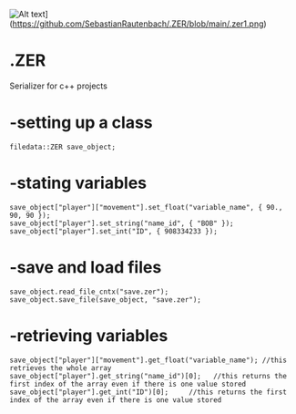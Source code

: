 
![Alt text](relative/path/to/image.png)](https://github.com/SebastianRautenbach/.ZER/blob/main/.zer1.png)

# .ZER
Serializer for c++ projects 

# -setting up a class
    filedata::ZER save_object;


# -stating variables
	save_object["player"]["movement"].set_float("variable_name", { 90., 90, 90 });
	save_object["player"].set_string("name_id", { "BOB" });
	save_object["player"].set_int("ID", { 908334233 });

# -save and load files
	save_object.read_file_cntx("save.zer");
	save_object.save_file(save_object, "save.zer");
 
# -retrieving variables
	save_object["player"]["movement"].get_float("variable_name"); //this retrieves the whole array
	save_object["player"].get_string("name_id")[0];   //this returns the first index of the array even if there is one value stored
	save_object["player"].get_int("ID")[0];     //this returns the first index of the array even if there is one value stored
